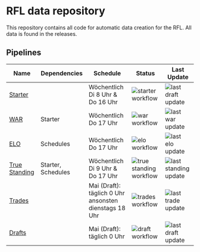 # RFL data repository

This repository contains all code for automatic data creation for the RFL. All data is found in the releases.

## Pipelines

| Name                                                                                                    | Dependencies       | Schedule                                                  | Status                                                                                                                                                                            | Last Update                                                                                                                                                                                               |
| ------------------------------------------------------------------------------------------------------- | ------------------ | --------------------------------------------------------- | --------------------------------------------------------------------------------------------------------------------------------------------------------------------------------- | --------------------------------------------------------------------------------------------------------------------------------------------------------------------------------------------------------- |
| [Starter](https://github.com/bohndesverband/rfl-data/releases/tag/starter_data)             |                    | Wöchentlich Di 8 Uhr & Do 16 Uhr                          | ![starter workflow](https://github.com/bohndesverband/rfl-data/actions/workflows/starter.yml/badge.svg)       |          ![last draft update](https://img.shields.io/badge/dynamic/json?url=https%3A%2F%2Fgithub.com%2Fbohndesverband%2Frfl-data%2Freleases%2Fdownload%2Fstarter_data%2Ftimestamp.json&query=last_updated&label=%20)                                                                                                                                                                                                 |
| [WAR](https://github.com/bohndesverband/rfl-data/releases/tag/war_data)                     | Starter            | Wöchentlich Do 17 Uhr                                     | ![war workflow](https://github.com/bohndesverband/rfl-data/actions/workflows/war.yml/badge.svg)           |          ![last war update](https://img.shields.io/badge/dynamic/json?url=https%3A%2F%2Fgithub.com%2Fbohndesverband%2Frfl-data%2Freleases%2Fdownload%2Fwar_data%2Ftimestamp.json&query=last_updated&label=%20)                                                                                                                                                                                                 |
| [ELO](https://github.com/bohndesverband/rfl-data/releases/tag/elo_data)                     | Schedules          | Wöchentlich Do 17 Uhr                          | ![elo workflow](https://github.com/bohndesverband/rfl-data/actions/workflows/elo.yml/badge.svg)            |    ![last elo update](https://img.shields.io/badge/dynamic/json?url=https%3A%2F%2Fgithub.com%2Fbohndesverband%2Frfl-data%2Freleases%2Fdownload%2Felo_data%2Ftimestamp.json&query=last_updated&label=%20)                                                                                                                                                                                                       |
| [True Standing](https://github.com/bohndesverband/rfl-data/releases/tag/standing_data) | Starter, Schedules | Wöchentlich Di 9 Uhr & Do 17 Uhr                          | ![true standing workflow](https://github.com/bohndesverband/rfl-data/actions/workflows/standing.yml/badge.svg) |   ![last standing update](https://img.shields.io/badge/dynamic/json?url=https%3A%2F%2Fgithub.com%2Fbohndesverband%2Frfl-data%2Freleases%2Fdownload%2Fstanding_data%2Ftimestamp.json&query=last_updated&label=%20)                                                                                                                                                                                                        |
| [Trades](https://github.com/bohndesverband/rfl-data/releases/tag/trade_data)                            |                    | Mai (Draft): täglich 0 Uhr <br>ansonsten dienstags 18 Uhr | ![trades workflow](https://github.com/bohndesverband/rfl-data/actions/workflows/trades.yml/badge.svg)                                                                             | ![last trade update](https://img.shields.io/badge/dynamic/json?url=https%3A%2F%2Fgithub.com%2Fbohndesverband%2Frfl-data%2Freleases%2Fdownload%2Ftrade_data%2Ftimestamp.json&query=last_updated&label=%20) |
| [Drafts](https://github.com/bohndesverband/rfl-data/releases/tag/draft_data)                            |                    | Mai (Draft): täglich 0 Uhr                                | ![draft workflow](https://github.com/bohndesverband/rfl-data/actions/workflows/drafts.yml/badge.svg)                                                                              | ![last draft update](https://img.shields.io/badge/dynamic/json?url=https%3A%2F%2Fgithub.com%2Fbohndesverband%2Frfl-data%2Freleases%2Fdownload%2Fdraft_data%2Ftimestamp.json&query=last_updated&label=%20) |
